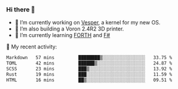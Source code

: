 ### Hi there 👋

<!--
**berkus/berkus** is a ✨ _special_ ✨ repository because its `README.md` (this file) appears on your GitHub profile.

Here are some ideas to get you started:

- 🔭 I’m currently working on ...
- 🌱 I’m currently learning ...
- 👯 I’m looking to collaborate on ...
- 🤔 I’m looking for help with ...
- 💬 Ask me about ...
- 📫 How to reach me: ...
- 😄 Pronouns: ...
- ⚡ Fun fact: ...
-->

- 🔭 I’m currently working on [Vesper](https://github.com/metta-systems/vesper), a kernel for my new OS.
- 🔭 I’m also building a Voron 2.4R2 3D printer.
- 🌱 I’m currently learning [FORTH](http://forth.com/starting-forth/) and [F#](https://fsharpforfunandprofit.com/)

💼 My recent activity:

<!--START_SECTION:waka-->

```txt
Markdown   57 mins         ████████▒░░░░░░░░░░░░░░░░   33.75 %
TOML       42 mins         ██████▒░░░░░░░░░░░░░░░░░░   24.87 %
SCSS       23 mins         ███▒░░░░░░░░░░░░░░░░░░░░░   13.92 %
Rust       19 mins         ███░░░░░░░░░░░░░░░░░░░░░░   11.59 %
HTML       16 mins         ██▒░░░░░░░░░░░░░░░░░░░░░░   09.51 %
```

<!--END_SECTION:waka-->
